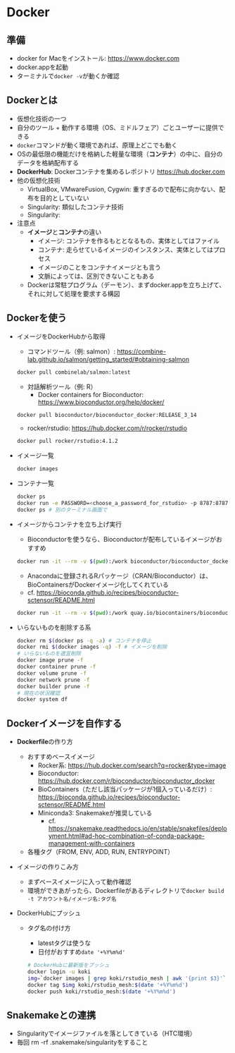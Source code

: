 # Docker

## 準備
   - docker for Macをインストール: https://www.docker.com
   - docker.appを起動
   - ターミナルで`docker -v`が動くか確認

## Dockerとは
   - 仮想化技術の一つ
   - 自分のツール + 動作する環境（OS、ミドルフェア）ごとユーザーに提供できる
   - `docker`コマンドが動く環境であれば、原理上どこでも動く
   - OSの最低限の機能だけを格納した軽量な環境（**コンテナ**）の中に、自分のデータを格納配布する
   - **DockerHub**: Dockerコンテナを集めるレポジトリ https://hub.docker.com
   - 他の仮想化技術
     - VirtualBox, VMwareFusion, Cygwin: 重すぎるので配布に向かない、配布を目的としていない
     - Singularity: 類似したコンテナ技術
     - Singularity:
   - 注意点
     - **イメージ**と**コンテナ**の違い
       - イメージ: コンテナを作るもととなるもの、実体としてはファイル
       - コンテナ: 走らせているイメージのインスタンス、実体としてはプロセス
       - イメージのことをコンテナイメージとも言う
       - 文脈によっては、区別できないこともある
     - Dockerは常駐プログラム（デーモン）、まずdocker.appを立ち上げて、それに対して処理を要求する構図

## Dockerを使う
   - イメージをDockerHubから取得
     - コマンドツール（例: salmon）: https://combine-lab.github.io/salmon/getting_started/#obtaining-salmon

      ```bash
      docker pull combinelab/salmon:latest
      ```

     - 対話解析ツール（例: R）
       - Docker containers for Bioconductor: https://www.bioconductor.org/help/docker/

      ```bash
      docker pull bioconductor/bioconductor_docker:RELEASE_3_14
      ```

       - rocker/rstudio: https://hub.docker.com/r/rocker/rstudio

      ```bash
      docker pull rocker/rstudio:4.1.2
      ```

   - イメージ一覧

      ```bash
      docker images
      ```

   - コンテナ一覧

      ```bash
      docker ps
      docker run -e PASSWORD=<choose_a_password_for_rstudio> -p 8787:8787 rocker/rstudio:4.1.2
      docker ps # 別のターミナル画面で
      ```

   - イメージからコンテナを立ち上げ実行

      - Bioconductorを使うなら、Bioconductorが配布しているイメージがおすすめ

      ```bash
      docker run -it --rm -v $(pwd):/work bioconductor/bioconductor_docker:RELEASE_3_14 bash
      ```

      - Anacondaに登録されるRパッケージ（CRAN/Bioconductor）は、BioContainersがDockerイメージ化してくれている
      - cf. https://bioconda.github.io/recipes/bioconductor-sctensor/README.html

      ```bash
      docker run -it --rm -v $(pwd):/work quay.io/biocontainers/bioconductor-sctensor:2.4.0--r41hdfd78af_0 bash
      ```

   - いらないものを削除する系

      ```bash
      docker rm $(docker ps -q -a) # コンテナを停止
      docker rmi $(docker images -q) -f # イメージを削除
      # いらないものを適宜削除
      docker image prune -f
      docker container prune -f
      docker volume prune -f
      docker network prune -f
      docker builder prune -f
      # 現在の状況確認
      docker system df
      ```

## Dockerイメージを自作する
   - **Dockerfile**の作り方
     - おすすめベースイメージ
       - Rocker系: https://hub.docker.com/search?q=rocker&type=image
       - Bioconductor: https://hub.docker.com/r/bioconductor/bioconductor_docker
       - BioContainers（ただし該当パッケージが1個入っているだけ）: https://bioconda.github.io/recipes/bioconductor-sctensor/README.html
       - Miniconda3: Snakemakeが推奨している
         - cf. https://snakemake.readthedocs.io/en/stable/snakefiles/deployment.html#ad-hoc-combination-of-conda-package-management-with-containers
     - 各種タグ（FROM, ENV, ADD, RUN, ENTRYPOINT）

   - イメージの作りこみ方
     - まずベースイメージに入って動作確認
     - 環境ができあがったら、Dockerfileがあるディレクトリで`docker build -t アカウント名/イメージ名:タグ名`

  - DockerHubにプッシュ
    - タグ名の付け方
      - latestタグは使うな
      - 日付がおすすめ`date '+%Y%m%d'`

      ```bash
      # DockerHubに最新版をプッシュ
      docker login -u koki
      img=`docker images | grep koki/rstudio_mesh | awk '{print $3}'`
      docker tag $img koki/rstudio_mesh:$(date '+%Y%m%d')
      docker push koki/rstudio_mesh:$(date '+%Y%m%d')
      ```

## Snakemakeとの連携
  - Singularityでイメージファイルを落としてきている（HTC環境）
  - 毎回 rm -rf .snakemake/singularityをすること

